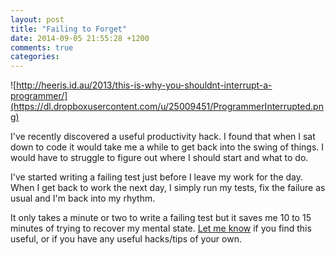 ```yaml
---
layout: post
title: "Failing to Forget"
date: 2014-09-05 21:55:28 +1200
comments: true
categories: 
---
```


![http://heeris.id.au/2013/this-is-why-you-shouldnt-interrupt-a-programmer/](https://dl.dropboxusercontent.com/u/25009451/ProgrammerInterrupted.png)

I've recently discovered a useful productivity hack. I found that when I sat down to code it would take me a while to get back into the swing of things. I would have to struggle to figure out where I should start and what to do.

I've started writing a failing test just before I leave my work for the day. When I get back to work the next day, I simply run my tests, fix the failure as usual and I'm back into my rhythm.

It only takes a minute or two to write a failing test but it saves me 10 to 15 minutes of trying to recover my mental state. [Let me know](mailto:ncwjohnstone@gmail.com) if you find this useful, or if you have any useful hacks/tips of your own.


